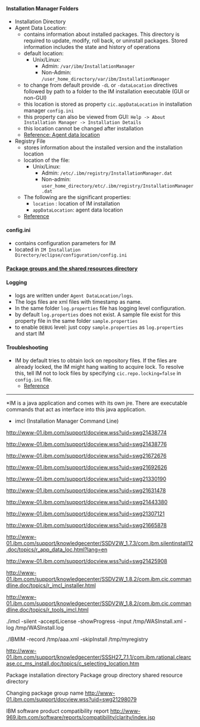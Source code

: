 #### Installation Manager Folders
* Installation Directory
* Agent Data Location:
	* contains information about installed packages. This directory is required to update, modify, roll back, or uninstall packages. Stored information includes the state and history of operations
	* default location:
		* Unix/Linux:
			* Admin: `/var/ibm/InstallationManager`
			* Non-Admin: `/user_home_directory/var/ibm/InstallationManager`
	* to change from default provide `-dL` or `-dataLocation` directives followed by path to a folder to the IM installation executable (GUI or non-GUI)
	* this location is stored as property `cic.appDataLocation` in installation manager `config.ini`
	* this property can also be viewed from GUI: `Help -> About Installation Manager -> Installation Details`
	* this location cannot be changed after installation
	* [Reference: Agent data location](http://www-01.ibm.com/support/knowledgecenter/SSDV2W_1.8.0/com.ibm.silentinstall12.doc/topics/r_app_data_loc.html)
* Registry File
	* stores information about the installed version and the installation location
	* location of the file:
		* Unix/Linux:
			* Admin: `/etc/.ibm/registry/InstallationManager.dat`
			* Non-admin: `user_home_directory/etc/.ibm/registry/InstallationManager.dat`
	* The following are the significant properties:
		* `location` : location of IM installation
		* `appDataLocation`: agent data location
	* [Reference](http://www-01.ibm.com/support/knowledgecenter/SSDV2W_1.8.0/com.ibm.silentinstall12.doc/topics/r_app_data_loc.html)

#### config.ini
* contains configuration parameters for IM
* located in `IM Installation Directory/eclipse/configuration/config.ini`

#### [Package groups and the shared resources directory](http://www-01.ibm.com/support/knowledgecenter/SSDV2W_1.8.0/com.ibm.cic.agent.ui.doc/topics/c_install_location.html)

#### Logging
* logs are written under `Agent DataLocation/logs`.
* The logs files are xml files with timestamp as name.
* In the same folder `log.properties` file has logging level configuration.
* by default `log.properties` does not exist. A sample file exist for this property file in the same folder `sample.properties`
* to enable `DEBUG` level: just copy `sample.properties` as `log.properties` and start IM

#### Troubleshooting
* IM by default tries to obtain lock on repository files.  If the files are already locked, the IM might hang waiting to acquire lock.  To resolve this, tell IM not to lock files by specifying `cic.repo.locking=false` in `config.ini` file.
	* [Reference](http://www-01.ibm.com/support/docview.wss?uid=swg21628575)






------

*IM is a java application and comes with its own jre.  There are executable commands that act as interface into this java application.


* imcl (Installation Manager Command Line)

http://www-01.ibm.com/support/docview.wss?uid=swg21438774

http://www-01.ibm.com/support/docview.wss?uid=swg21438776

http://www-01.ibm.com/support/docview.wss?uid=swg21672676

http://www-01.ibm.com/support/docview.wss?uid=swg21692626

http://www-01.ibm.com/support/docview.wss?uid=swg21330190

http://www-01.ibm.com/support/docview.wss?uid=swg21631478

http://www-01.ibm.com/support/docview.wss?uid=swg21443380

http://www-01.ibm.com/support/docview.wss?uid=swg21307121

http://www-01.ibm.com/support/docview.wss?uid=swg21665878

http://www-01.ibm.com/support/knowledgecenter/SSDV2W_1.7.3/com.ibm.silentinstall12.doc/topics/r_app_data_loc.html?lang=en

http://www-01.ibm.com/support/docview.wss?uid=swg21425908

http://www-01.ibm.com/support/knowledgecenter/SSDV2W_1.8.2/com.ibm.cic.commandline.doc/topics/r_imcl_installer.html

http://www-01.ibm.com/support/knowledgecenter/SSDV2W_1.8.2/com.ibm.cic.commandline.doc/topics/r_tools_imcl.html



./imcl -silent -acceptLicense -showProgress -input /tmp/WASInstall.xml -log /tmp/WASInstall.log


./IBMIM -record /tmp/aaa.xml -skipInstall /tmp/myregistry


http://www-01.ibm.com/support/knowledgecenter/SSSH27_7.1.1/com.ibm.rational.clearcase.cc_ms_install.doc/topics/c_selecting_location.htm

Package installation directory
Package group directory
shared resource directory


Changing package group name
http://www-01.ibm.com/support/docview.wss?uid=swg21298079

IBM software product compatibility report
http://www-969.ibm.com/software/reports/compatibility/clarity/index.jsp
